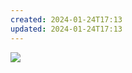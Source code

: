 ```yaml
---
created: 2024-01-24T17:13
updated: 2024-01-24T17:13
---
```

![](https://picx.zhimg.com/80/ff18ff3ac8b902711e24086de13749f6_720w.webp?source=1def8aca)